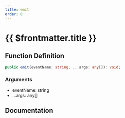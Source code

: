 ```yaml
---
title: emit
order: 0
---
```


# {{ $frontmatter.title }}

## Function Definition

```ts
public emit(eventName: string, ...args: any[]): void;
```

### Arguments

* eventName: string
* ...args: any[]

## Documentation

<!--@include: ./parts/emit.md-->
